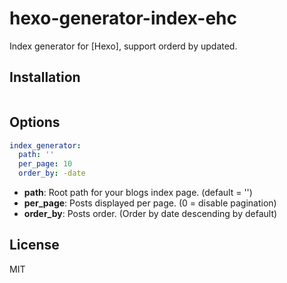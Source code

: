 # hexo-generator-index-ehc

Index generator for [Hexo], support orderd by updated.

## Installation

``` bash

```

## Options

``` yaml
index_generator:
  path: ''
  per_page: 10
  order_by: -date
```

- **path**: Root path for your blogs index page. (default = '')
- **per_page**: Posts displayed per page. (0 = disable pagination)
- **order_by**: Posts order. (Order by date descending by default)

## License

MIT

